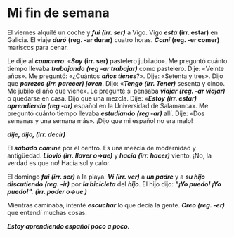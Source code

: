 # Mi fin de semana
El viernes alquilé un coche y ***fui*** ***(irr. ser)*** a Vigo. Vigo ***está*** **(irr. estar)** en Galicia. El viaje ***duró***   **(reg. -ar durar)** cuatro horas. ***Comí*** **(reg. -er comer)** mariscos para cenar.

Le dije al ***camarero***: «***Soy*** **(irr.  ser)** pastelero jubilado». Me preguntó cuánto tiempo llevaba ***trabajando*** ***(reg -ar trabajar)*** como pastelero. Dije: «Veinte años». Me preguntó: «¿Cuántos ***años tienes***?». Dije: «Setenta y tres». Dijo que ***parezco***  ***(irr. parecer)*** ***joven***. Dijo: «***Tengo*** ***(irr. Tener)*** sesenta y cinco. Me jubilo el año que viene». Le pregunté si pensaba ***viajar*** ***(reg. -ar viajar)***  o quedarse en casa. Dijo que una mezcla. Dije: «***Estoy*** ***(irr. estar)*** ***aprendiendo*** ***(reg -ar)*** español en la Universidad de Salamanca». Me preguntó cuánto tiempo llevaba ***estudiando*** ***(reg -ar)*** allí. Dije: «Dos semanas y una semana más». ¡Dijo que mi español no era malo!

***dije, dijo, (irr. decir)***

El ***sábado*** ***caminé*** por el centro. Es una mezcla de modernidad y antigüedad. ***Llovió*** ***(irr. llover o->ue)***  y ***hacía*** ***(irr.  hacer)*** viento. ¡No, la verdad es que no!  Hacía sol y calor.

El domingo ***fui*** ***(irr. ser)*** a la playa. ***Vi*** ***(irr. ver)*** a ***un padre*** y a ***su hijo*** ***discutiendo*** ***(reg. -ir)***  por ***la bicicleta*** del ***hijo***. El hijo dijo: ***"¡Yo puedo! ¡Yo puedo!".*** ***(irr. poder o->ue )***

Mientras caminaba, intenté ***escuchar*** lo que decía la gente. ***Creo*** ***(reg. -er)*** que entendí muchas cosas.

***Estoy aprendiendo español poco a poco.***